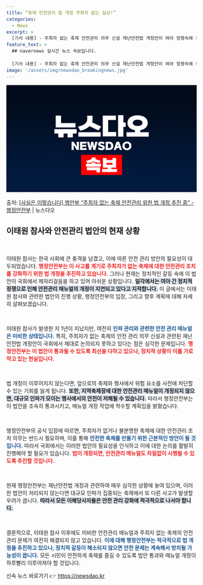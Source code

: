 ```yaml
---
title: “축제 안전관리 법 개정 주최자 없는 실상!”
categories:
  - News
excerpt: >
  [기사 내용] - 주최자 없는 축제 안전관리 의무 신설 재난안전법 개정안이 여야 정쟁속에 국회에서 제대로 논…
feature_text: >
  ## navernews 실시간 뉴스 속보입니다.

  [기사 내용] - 주최자 없는 축제 안전관리 의무 신설 재난안전법 개정안이 여야 정쟁속에 국회에서 제대로 논…
image: '/assets/img/newsdao_breakingnews.jpg'
---
```


![뉴스다오 속보](/assets/img/newsdao_breakingnews.jpg)

<p>출처: <a href="https://newsdao.kr/2302" rel="dofollow">[사실은 이렇습니다] 행안부 “주최자 없는 축제 안전관리 위한 법 개정 추진 중” - 행정안전부</a> | 뉴스다오</p>

<h2 data-ke-size="size26">이태원 참사와 안전관리 법안의 현재 상황</h2>

<p data-ke-size="size16">&nbsp;</p>

이태원 참사는 한국 사회에 큰 충격을 남겼고, 이에 따른 안전 관리 방안의 필요성이 대두되었습니다. <b><span style="color: #ee2323;">행정안전부는 이 사고를 계기로 주최자가 없는 축제에 대한 안전관리 조치를 강화하기 위한 법 개정을 추진하고 있습니다.</span></b> 그러나 현재는 정치적인 갈등 속에 이 법안이 국회에서 제자리걸음을 하고 있어 아쉬운 상황입니다. <b><span style="background-color: #21538527;">일각에서는 여야 간 정치적 정쟁으로 인해 안전관리 매뉴얼의 개정이 지연되고 있다고 지적합니다.</span></b> 이 글에서는 이태원 참사와 관련한 법안의 진행 상황, 행정안전부의 입장, 그리고 향후 계획에 대해 자세히 살펴보겠습니다.

<p data-ke-size="size16">&nbsp;</p>

이태원 참사가 발생한 지 1년이 지났지만, 여전히 <b><span style="color: #1a5490;">인파 관리와 관련한 안전 관리 매뉴얼은 미비한 상태입니다.</span></b> 특히, 주최자가 없는 축제의 안전 관리 의무 신설과 관련된 재난안전법 개정안이 국회에서 제대로 논의되지 못하고 있다는 점은 심각한 문제입니다. <b><span style="color: #ee2323;">행정안전부는 이 법안이 통과될 수 있도록 최선을 다하고 있으나, 정치적 상황이 이를 가로막고 있는 현실입니다.</span></b>

<p data-ke-size="size16">&nbsp;</p>

법 개정이 이루어지지 않는다면, 앞으로의 축제와 행사에서 위험 요소를 사전에 차단할 수 있는 기회를 잃게 됩니다. <b><span style="background-color: #21538527;">또한, 지역축제장에 대한 안전관리 매뉴얼이 개정되지 않으면, 대규모 인파가 모이는 행사에서의 안전이 저해될 수 있습니다.</span></b> 따라서 행정안전부는 이 법안을 조속히 통과시키고, 매뉴얼 개정 작업에 착수할 계획임을 밝혔습니다.

<p data-ke-size="size16">&nbsp;</p>

행정안전부의 공식 입장에 따르면, 주최자가 없거나 불분명한 축제에 대한 안전관리 조치 의무는 반드시 필요하며, 이를 통해 <b><span style="color: #1a5490;">안전한 축제를 만들기 위한 근본적인 방안이 될 것입니다.</span></b> 따라서 국회에서는 이러한 법안의 필요성을 인식하고 이에 대한 논의를 활발히 진행해야 할 필요가 있습니다. <b><span style="color: #ee2323;">법이 개정되면, 안전관리 매뉴얼도 차질없이 시행될 수 있도록 추진할 것입니다.</span></b> 

<p data-ke-size="size16">&nbsp;</p>

현재 행정안전부는 재난안전법 개정과 관련하여 매우 심각한 상황에 놓여 있으며, 이러한 법안이 처리되지 않는다면 대규모 인파가 집중되는 축제에서 또 다른 사고가 발생할 우려가 큽니다. <b><span style="background-color: #21538527;">따라서 모든 이해당사자들은 안전 관리 강화에 적극적으로 나서야 합니다.</span></b> 


<p data-ke-size="size16">&nbsp;</p>

결론적으로, 이태원 참사 이후에도 미비한 안전관리 매뉴얼과 주최자 없는 축제의 안전 관리 문제가 여전히 해결되지 않고 있습니다. <b><span style="color: #1a5490;">이에 대해 행정안전부는 적극적으로 법 개정을 추진하고 있으나, 정치적 갈등이 해소되지 않으면 안전 문제는 계속해서 방치될 가능성이 큽니다.</span></b> 모든 시민이 안전하게 축제를 즐길 수 있도록 법안 통과와 매뉴얼 개정이 하루빨리 이루어져야 할 것입니다. 

신속 뉴스 바로가기 👉 <a href="https://newsdao.kr" rel="dofollow">https://newsdao.kr</a>


